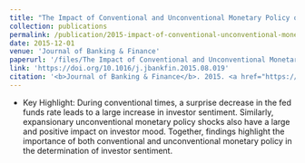 ```yaml
---
title: "The Impact of Conventional and Unconventional Monetary Policy on Investor Sentiment"
collection: publications
permalink: /publication/2015-impact-of-conventional-unconventional-monetary-policy-investor-sentiment
date: 2015-12-01
venue: 'Journal of Banking & Finance'
paperurl: '/files/The Impact of Conventional and Unconventional Monetary Policy on Investor Sentiment.pdf'
link: 'https://doi.org/10.1016/j.jbankfin.2015.08.019'
citation: '<b>Journal of Banking & Finance</b>. 2015. <a href="https://scholar.google.com/scholar?hl=en&as_sdt=0%2C5&q=%22The+Impact+of+Conventional+and+Unconventional+Monetary+Policy+on+Investor+Sentiment%22&btnG=#d=gs_cit&u=%2Fscholar%3Fq%3Dinfo%3AzO-piuzuh68J%3Ascholar.google.com%2F%26output%3Dcite%26scirp%3D0%26hl%3Den">Citation</a>'
---
```


* Key Highlight: During conventional times, a surprise decrease in the fed funds rate leads to a large increase in investor sentiment. Similarly, expansionary unconventional monetary policy shocks also have a large and positive impact on investor mood. Together, findings highlight the importance of both conventional and unconventional monetary policy in the determination of investor sentiment.
